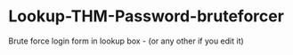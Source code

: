 # Lookup-THM-Password-bruteforcer
Brute force login form in lookup box - (or any other if you edit it)
